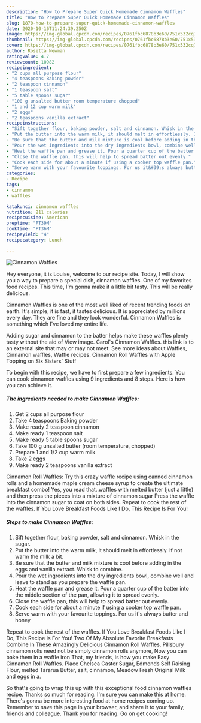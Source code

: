 ```yaml
---
description: "How to Prepare Super Quick Homemade Cinnamon Waffles"
title: "How to Prepare Super Quick Homemade Cinnamon Waffles"
slug: 1870-how-to-prepare-super-quick-homemade-cinnamon-waffles
date: 2020-10-16T11:24:39.250Z
image: https://img-global.cpcdn.com/recipes/0761fbc6878b3e60/751x532cq70/cinnamon-waffles-recipe-main-photo.jpg
thumbnail: https://img-global.cpcdn.com/recipes/0761fbc6878b3e60/751x532cq70/cinnamon-waffles-recipe-main-photo.jpg
cover: https://img-global.cpcdn.com/recipes/0761fbc6878b3e60/751x532cq70/cinnamon-waffles-recipe-main-photo.jpg
author: Rosetta Newman
ratingvalue: 4.7
reviewcount: 10982
recipeingredient:
- "2 cups all purpose flour"
- "4 teaspoons Baking powder"
- "2 teaspoon cinnamon"
- "1 teaspoon salt"
- "5 table spoons sugar"
- "100 g unsalted butter room temperature chopped"
- "1 and 12 cup warm milk"
- "2 eggs"
- "2 teaspoons vanilla extract"
recipeinstructions:
- "Sift together flour, baking powder, salt and cinnamon. Whisk in the sugar."
- "Put the butter into the warm milk, it should melt in effortlessly. If not warm the milk a bit."
- "Be sure that the butter and milk mixture is cool before adding in the eggs and vanilla extract. Whisk to combine."
- "Pour the wet ingredients into the dry ingredients bowl, combine well and leave to stand as you prepare the waffle pan."
- "Heat the waffle pan and grease it. Pour a quarter cup of the batter into the middle section of the pan, allowing it to spread evenly."
- "Close the waffle pan, this will help to spread batter out evenly."
- "Cook each side for about a minute if using a cooker top waffle pan."
- "Serve warm with your favourite toppings. For us it&#39;s always butter and honey"
categories:
- Recipe
tags:
- cinnamon
- waffles

katakunci: cinnamon waffles 
nutrition: 211 calories
recipecuisine: American
preptime: "PT39M"
cooktime: "PT36M"
recipeyield: "4"
recipecategory: Lunch

---
```



![Cinnamon Waffles](https://img-global.cpcdn.com/recipes/0761fbc6878b3e60/751x532cq70/cinnamon-waffles-recipe-main-photo.jpg)

Hey everyone, it is Louise, welcome to our recipe site. Today, I will show you a way to prepare a special dish, cinnamon waffles. One of my favorites food recipes. This time, I'm gonna make it a little bit tasty. This will be really delicious.

Cinnamon Waffles is one of the most well liked of recent trending foods on earth. It's simple, it is fast, it tastes delicious. It is appreciated by millions every day. They are fine and they look wonderful. Cinnamon Waffles is something which I've loved my entire life.

Adding sugar and cinnamon to the batter helps make these waffles plenty tasty without the aid of View image. Carol&#39;s Cinnamon Waffles. this link is to an external site that may or may not meet. See more ideas about Waffles, Cinnamon waffles, Waffle recipes. Cinnamon Roll Waffles with Apple Topping on Six Sisters&#39; Stuff


To begin with this recipe, we have to first prepare a few ingredients. You can cook cinnamon waffles using 9 ingredients and 8 steps. Here is how you can achieve it.

<!--inarticleads1-->

##### The ingredients needed to make Cinnamon Waffles:

1. Get 2 cups all purpose flour
1. Take 4 teaspoons Baking powder
1. Make ready 2 teaspoon cinnamon
1. Make ready 1 teaspoon salt
1. Make ready 5 table spoons sugar
1. Take 100 g unsalted butter (room temperature, chopped)
1. Prepare 1 and 1/2 cup warm milk
1. Take 2 eggs
1. Make ready 2 teaspoons vanilla extract


Cinnamon Roll Waffles: Try this crazy waffle recipe using canned cinnamon rolls and a homemade maple cream cheese syrup to create the ultimate breakfast combo! Yes, you read that..waffles with melted butter (just a little) and then press the pieces into a mixture of cinnamon sugar Press the waffle into the cinnamon sugar to coat on both sides. Repeat to cook the rest of the waffles. If You Love Breakfast Foods Like I Do, This Recipe Is For You! 

<!--inarticleads2-->

##### Steps to make Cinnamon Waffles:

1. Sift together flour, baking powder, salt and cinnamon. Whisk in the sugar.
1. Put the butter into the warm milk, it should melt in effortlessly. If not warm the milk a bit.
1. Be sure that the butter and milk mixture is cool before adding in the eggs and vanilla extract. Whisk to combine.
1. Pour the wet ingredients into the dry ingredients bowl, combine well and leave to stand as you prepare the waffle pan.
1. Heat the waffle pan and grease it. Pour a quarter cup of the batter into the middle section of the pan, allowing it to spread evenly.
1. Close the waffle pan, this will help to spread batter out evenly.
1. Cook each side for about a minute if using a cooker top waffle pan.
1. Serve warm with your favourite toppings. For us it&#39;s always butter and honey


Repeat to cook the rest of the waffles. If You Love Breakfast Foods Like I Do, This Recipe Is For You! Two Of My Absolute Favorite Breakfasts Combine In These Amazingly Delicious Cinnamon Roll Waffles. Pillsbury cinnamon rolls need not be simply cinnamon rolls anymore, Now you can bake them in a waffle iron That, my friends, is how you make Easy Cinnamon Roll Waffles. Place Chelsea Caster Sugar, Edmonds Self Raising Flour, melted Tararua Butter, salt, cinnamon, Meadow Fresh Original Milk and eggs in a. 

So that's going to wrap this up with this exceptional food cinnamon waffles recipe. Thanks so much for reading. I'm sure you can make this at home. There's gonna be more interesting food at home recipes coming up. Remember to save this page in your browser, and share it to your family, friends and colleague. Thank you for reading. Go on get cooking!
